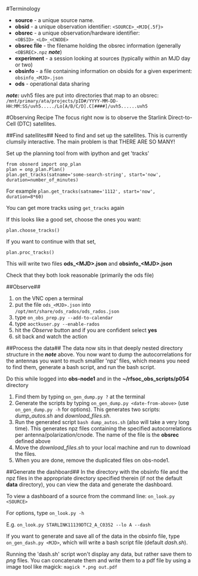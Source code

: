 #Terminology
- **source** - a unique source name.
- **obsid** - a unique observation identifier:  `<SOURCE>_<MJD{.5f}>`
- **obsrec** - a unique observation/hardware identifier:  `<OBSID>_<LO>_<CNODE>`
- **obsrec file** - the filename holding the obsrec information (generally `<OBSREC>.npz` ***note***)
- **experiment** - a session looking at sources (typically within an MJD day or two)
- **obsinfo** - a file containing information on obsids for a given experiment:  `obsinfo_<MJD>.json`
- **ods** - operational data sharing

***note:*** uvh5 files are put into directories that map to an obsrec:<br>
`/mnt/primary/ata/projects/pID#/YYYY-MM-DD-HH:MM:SS/uvh5...../Lo[A/B/C/D].C[####]/uvh5......uvh5`

#Observing Recipe
The focus right now is to observe the Starlink Direct-to-Cell (DTC) satellites.

##Find satellites##
Need to find and set up the satellites.  This is currently clumsily interactive.  The main problem is that THERE ARE SO MANY!

Set up the planning tool from with ipython and get 'tracks'

    from obsnerd import onp_plan
    plan = onp_plan.Plan()
    plan.get_tracks(satname='some-search-string', start='now', duration=number_of_minutes)

For example `plan.get_tracks(satname='1112', start='now', duration=8*60)`

You can get more tracks using `get_tracks` again

If this looks like a good set, choose the ones you want:

    plan.choose_tracks()

If you want to continue with that set,

    plan.proc_tracks()

This will write two files **ods_\<MJD>.json** and **obsinfo_\<MJD>.json**

Check that they both look reasonable (primarily the ods file)

##Observe##
1. on the VNC open a terminal
2. put the file `ods_<MJD>.json` into `/opt/mnt/share/ods_rados/ods_rados.json`
3. type `on_obs_prep.py --add-to-calendar`
4. type `aoctkuser.py --enable-rados`
5. hit the *Observe* button and if you are confident select **yes**
6. sit back and watch the action

##Process the data##
The data now sits in that deeply nested directory structure in the ***note*** above.  You now want to dump the autocorrelations for the antennas you want to much smalller 'npz' files, which means you need to find them, generate a bash script, and run the bash script.

Do this while logged into **obs-node1** and in the **~/rfsoc\_obs\_scripts/p054** directory

1. Find them by typing `on_gen_dump.py ?` at the terminal
2. Generate the scripts by typing `on_gen_dump.py <date-from-above>` (use `on_gen_dump.py -h` for options).  This generates two scripts:  *dump\_autos.sh* and *download\_files.sh*.
3. Run the generated script `bash dump_autos.sh` (also will take a very long time).  This generates npz files containing the specified autocorrelations per antenna/polarization/cnode.  The name of the file is the **obsrec** defined above
4. Move the *download\_files.sh* to your local machine and run to download the files.
5. When you are done, remove the duplicated files on obs-node1.

##Generate the dashboard##
In the directory with the obsinfo file and the npz files in the appropriate directory specified therein (if not the default **data** directory), you can view the data and generate the dashboard.

To view a dashboard of a source from the command line: `on_look.py <SOURCE>`

For options, type `on_look.py -h`

E.g. `on_look.py STARLINK11139DTC2_A_C0352 --lo A --dash`

If you want to generate and save all of the data in the obsinfo file, type `on_gen_dash.py <MJD>`, which will write a bash script file (default *dash.sh*).

Running the 'dash.sh' script won't display any data, but rather save them to *png* files.  You can concatenate them and write them to a pdf file by using a image tool like magick:  `magick *.png out.pdf`
